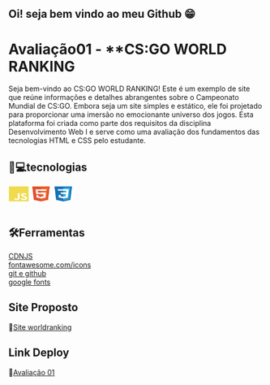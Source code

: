 ## Oi! seja bem vindo ao meu Github 😁 

<h1>Avaliação01 - **CS:GO WORLD RANKING</h1>

<p>
Seja bem-vindo ao CS:GO WORLD RANKING! Este é um exemplo de site que reúne informações e detalhes abrangentes sobre o Campeonato Mundial de CS:GO. Embora seja um site simples e estático, ele foi projetado para proporcionar uma imersão no emocionante universo dos jogos. Esta plataforma foi criada como parte dos requisitos da disciplina Desenvolvimento Web I e serve como uma avaliação dos fundamentos das tecnologias HTML e CSS pelo estudante.
</p>

## 🚀💻tecnologias
<div style="display: inline_block">
  <img align="center" alt="Js" height="30" width="40" src="https://raw.githubusercontent.com/devicons/devicon/master/icons/javascript/javascript-plain.svg">
  <img align="center" alt="HTML" height="30" width="40" src="https://raw.githubusercontent.com/devicons/devicon/master/icons/html5/html5-original.svg">
  <img align="center" alt="CSS" height="30" width="40" src="https://raw.githubusercontent.com/devicons/devicon/master/icons/css3/css3-original.svg">
</div>
 
 <br>

 ## 🛠Ferramentas
  <ins>CDNJS</ins>
  <br />
  <ins>fontawesome.com/icons</ins>
  <br />
  <ins>git e github</ins>
  <br />
  <ins>google fonts</ins>
</div>

<h2>Site Proposto</h2>
🔗<a href="https://pro.eslgaming.com/worldranking/csgo/rankings/" target="_blank" rel="external">Site worldranking</a>

<br />

<h2>Link Deploy</h2>
🔗<a href="https://allanlima123.github.io/avaliacao01/" target="_blank" rel="external">Avaliação 01</a>
   
